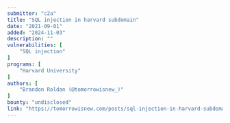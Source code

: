 ```yaml
---
submitter: "c2a"
title: "SQL injection in harvard subdomain"
date: "2021-09-01"
added: "2024-11-03"
description: ""
vulnerabilities: [
    "SQL injection"
]
programs: [
    "Harvard University"
]
authors: [
    "Brandon Roldan (@tomorrowisnew_)"
]
bounty: "undisclosed"
link: "https://tomorrowisnew.com/posts/sql-injection-in-harvard-subdomain/"
---
```




